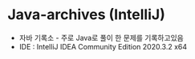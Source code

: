# Java-archives (IntelliJ)
* 자바 기록소 - 주로 Java로 풀이 한 문제를 기록하고있음
* IDE : IntelliJ IDEA Community Edition 2020.3.2 x64
